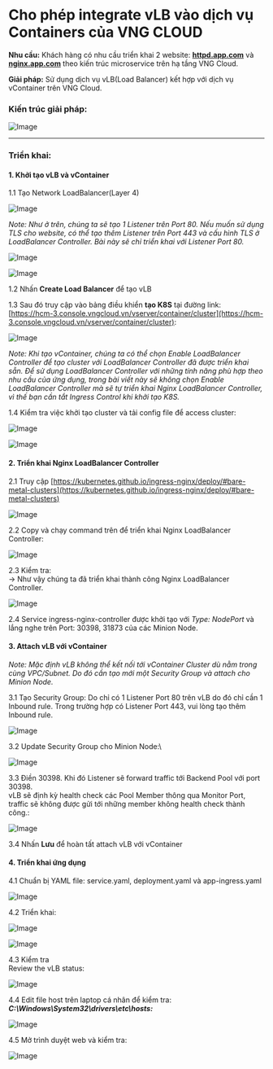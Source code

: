 # Cho phép integrate vLB vào dịch vụ Containers của VNG CLOUD

**Nhu cầu:**  Khách hàng có nhu cầu triển khai 2 website: [**httpd.app.com**](http://httpd.app.com/) và [**nginx.app.com**](http://nginx.app.com/) theo kiến trúc microservice trên hạ tầng VNG Cloud.

**Giải pháp:**  Sử dụng dịch vụ vLB(Load Balancer) kết hợp với dịch vụ vContainer trên VNG Cloud.

### **Kiến trúc giải pháp:** 

![Image](https://github.com/vngcloud/docs/blob/main/Vietnamese/.gitbook/assets/image%20(473).png?raw=true)

***

### **Triển khai:** 

#### **1. Khởi tạo vLB và vContainer** 

1.1 Tạo Network LoadBalancer(Layer 4)

![Image](https://github.com/vngcloud/docs/blob/main/Vietnamese/.gitbook/assets/image%20(474).png?raw=true)

_Note: Như ở trên, chúng ta sẽ tạo 1 Listener trên Port 80. Nếu muốn sử dụng TLS cho website, có thể tạo thêm Listener trên Port 443 và cấu hình TLS ở LoadBalancer Controller. Bài này sẽ chỉ triển khai với Listener Port 80._

![Image](https://github.com/vngcloud/docs/blob/main/Vietnamese/.gitbook/assets/image%20(476).png?raw=true)

![Image](https://github.com/vngcloud/docs/blob/main/Vietnamese/.gitbook/assets/image%20(477).png?raw=true)

1.2 Nhấn **Create Load Balancer** để tạo vLB

1.3 Sau đó truy cập vào bảng điều khiển **tạo K8S** tại đường link: [https://hcm-3.console.vngcloud.vn/vserver/container/cluster](https://hcm-3.console.vngcloud.vn/vserver/container/cluster): 

![Image](https://github.com/vngcloud/docs/blob/main/Vietnamese/.gitbook/assets/image%20(478).png?raw=true)

_Note: Khi tạo vContainer, chúng ta có thể chọn Enable LoadBalancer Controller để tạo cluster với LoadBalancer Controller đã được triển khai sẵn. Để sử dụng LoadBalancer Controller với những tính năng phù hợp theo nhu cầu của ứng dụng, trong bài viết này sẽ không chọn Enable LoadBalancer Controller mà sẽ tự triển khai Nginx LoadBalancer Controller, vì thế bạn cần tắt Ingress Control khi khởi tạo K8S._

1.4 Kiểm tra việc khởi tạo cluster và tải config file để access cluster:

![Image](https://github.com/vngcloud/docs/blob/main/Vietnamese/.gitbook/assets/image%20(480).png?raw=true)

![Image](https://github.com/vngcloud/docs/blob/main/Vietnamese/.gitbook/assets/image%20(481).png?raw=true)

#### 2. Triển khai Nginx LoadBalancer Controller 

2.1 Truy cập [https://kubernetes.github.io/ingress-nginx/deploy/#bare-metal-clusters](https://kubernetes.github.io/ingress-nginx/deploy/#bare-metal-clusters)

![Image](https://github.com/vngcloud/docs/blob/main/Vietnamese/.gitbook/assets/image%20(483).png?raw=true)

2.2 Copy và chạy command trên để triển khai Nginx LoadBalancer Controller:

![Image](https://github.com/vngcloud/docs/blob/main/Vietnamese/.gitbook/assets/image%20(485).png?raw=true)

2.3 Kiểm tra:\
→ Như vậy chúng ta đã triển khai thành công Nginx LoadBalancer Controller.

![Image](https://github.com/vngcloud/docs/blob/main/Vietnamese/.gitbook/assets/image%20(486).png?raw=true)

2.4 Service ingress-nginx-controller được khởi tạo với _Type: NodePort_ và lắng nghe trên Port: 30398, 31873 của các Minion Node.

#### 3. Attach vLB với vContainer 

_Note: Mặc định vLB không thể kết nối tới vContainer Cluster dù nằm trong cùng VPC/Subnet. Do đó cần tạo mới một Security Group và attach cho Minion Node._

3.1 Tạo Security Group: Do chỉ có 1 Listener Port 80 trên vLB do đó chỉ cần 1 Inbound rule. Trong trường hợp có Listener Port 443, vui lòng tạo thêm Inbound rule.

![Image](https://github.com/vngcloud/docs/blob/main/Vietnamese/.gitbook/assets/image%20(487).png?raw=true)

3.2 Update Security Group cho Minion Node:\


![Image](https://github.com/vngcloud/docs/blob/main/Vietnamese/.gitbook/assets/image%20(488).png?raw=true)

3.3 Điền 30398. Khi đó Listener sẽ forward traffic tới Backend Pool với port 30398.\
vLB sẽ định kỳ health check các Pool Member thông qua Monitor Port, traffic sẽ không được gửi tới những member không health check thành công.:

![Image](https://github.com/vngcloud/docs/blob/main/Vietnamese/.gitbook/assets/image%20(489).png?raw=true)

3.4 Nhấn **Lưu** để hoàn tất attach vLB với vContainer

#### 4. Triển khai ứng dụng 

4.1 Chuẩn bị YAML file: service.yaml, deployment.yaml và app-ingress.yaml

![Image](https://github.com/vngcloud/docs/blob/main/Vietnamese/.gitbook/assets/image%20(491).png?raw=true)

4.2 Triển khai:

![Image](https://github.com/vngcloud/docs/blob/main/Vietnamese/.gitbook/assets/image%20(492).png?raw=true)

![Image](https://github.com/vngcloud/docs/blob/main/Vietnamese/.gitbook/assets/image%20(494).png?raw=true)

4.3 Kiểm tra\
Review the vLB status:

![Image](https://github.com/vngcloud/docs/blob/main/Vietnamese/.gitbook/assets/image%20(495).png?raw=true)

4.4 Edit file host trên laptop cá nhân để kiểm tra: _**C:\Windows\System32\drivers\etc\hosts:**_

![Image](https://github.com/vngcloud/docs/blob/main/Vietnamese/.gitbook/assets/image%20(496).png?raw=true)

4.5 Mở trình duyệt web và kiểm tra:

![Image](https://github.com/vngcloud/docs/blob/main/Vietnamese/.gitbook/assets/image%20(497).png?raw=true)
